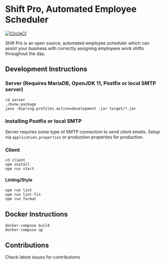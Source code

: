 # Shift Pro, Automated Employee Scheduler
[![CircleCI](https://circleci.com/gh/dillonmabry/shift-pro-scheduler.svg?style=shield)](https://app.circleci.com/pipelines/github/dillonmabry/shift-pro-scheduler)

Shift Pro is an open source, automated employee scheduler which can assist your business with correctly assigning employees work shifts throughout the day.

## Development Instructions

### Server (Requires MariaDB, OpenJDK 11, Postfix or local SMTP server)
```
cd server
./mvnw package
java -Dspring.profiles.active=development -jar target/*.jar
```
### Installing Postfix or local SMTP
Server requires some type of SMTP connection to send client emails. Setup via `application.properties` or production properties for production.

### Client
```
cd client
npm install
npm run start
```
#### Linting/Style
```
npm run lint
npm run lint-fix
npm run format
```

## Docker Instructions
```
docker-compose build
docker-compose up
```

## Contributions
Check latest issues for contributions
